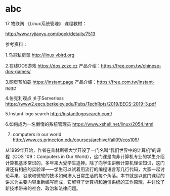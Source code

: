 # abc
17 物联网  《Linux系统管理》
课程教材：

http://www.ryjiaoyu.com/book/details/7513

参考资料：

1.鸟哥私房菜 http://linux.vbird.org

2.在线DOS游戏  https://dos.zczc.cz
产品介绍：https://free.com.tw/chinese-dos-games/

3.网页预加载 https://instant.page 产品介绍：https://free.com.tw/instant-page

4.伯克利观点 关于Serverless   https://www2.eecs.berkeley.edu/Pubs/TechRpts/2019/EECS-2019-3.pdf

5.Instant logo search http://instantlogosearch.com/

6.如何成为一名懒惰的系统管理员  https://www.xshell.net/linux/2054.html

7. computers in our world http://www.cs.princeton.edu/courses/archive/fall09/cos109/

从1999年开始，作者在普林斯顿大学开设了一门名叫“我们世界中的计算机”的课程（COS 109：Computers in Our World），这门课是向非计算机专业的学生介绍计算机基本常识的，多年来大受学生追捧。除了向学生讲解计算机理论知识，这门课还有相应的实验课——学生可以试着用流行的编程语言写几行代码，大家一起讨论苹果、谷歌和微软的技术如何渗入日常生活的每个角落。本书就是以这门课程的讲义为主要内容重新编写而成，它解释了计算机和通信系统的工作原理，并讨论了新技术带来的社会、政治和法律问题。

